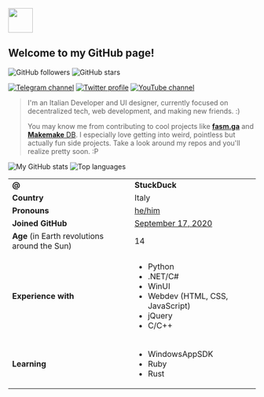 <section id='intro'>

<!-- my propic -->
<img src="https://avatars.githubusercontent.com/u/71439748?v=400" width="50px" />

# Welcome to my GitHub page!

![GitHub followers](https://img.shields.io/github/followers/s7uck?style=social)
![GitHub stars](https://img.shields.io/github/stars/s7uck?logo=github&style=social)

[![Telegram channel](https://img.shields.io/badge/dynamic/json?color=blue&logo=telegram&label=Telegram&query=result&suffix=%20subscribers&url=https%3A%2F%2Fapi.telegram.org%2Fbot1861542114%3AAAFEySytSsmFuQ4BslQv22XfBh636O36eNs%2FgetChatMemberCount%3Fchat_id%3D-1001388295920)](https://t.me/StuckDuck)
[![Twitter profile](https://img.shields.io/twitter/follow/StuckDuck?style=flat&logo=twitter&color=blue)](https://twitter.com/StuckDuck)
[![YouTube channel](https://img.shields.io/youtube/channel/subscribers/UCVX9qM9QKKpQQ8PXSRWs_NA?style=flat&logo=youtube&logoColor=red&color=red)](https://youtube.com/c/StuckDuck)

> I'm an Italian Developer and UI designer, currently focused on
> decentralized tech, web development, and making new friends. :)
>
> You may know me from contributing to cool projects like
> [**fasm.ga**](https://github.com/fasmga/) and [**Makemake** DB](https://github.com/Centaurity/Makemake).
> I especially love getting into weird, pointless but actually fun side
> projects. Take a look around my repos and you'll realize pretty soon. :P

</section>

<section id='stats'>

![My GitHub stats](https://github-readme-stats.vercel.app/api?username=s7uck&include_all_commits=true&count_private=true&show_icons=true&theme=github_dark) 
![Top languages](https://github-readme-stats.vercel.app/api/top-langs/?username=s7uck&layout=compact&theme=github_dark)

</section>

<section id='info'>

<table>
  <tr>
    <td><b>@</b></td>
    <td><b>StuckDuck</b></td>
  </tr>
  <tr>
    <td><b>Country</b></td>
    <td>Italy</td>
  </tr>
  <tr>
    <td><b>Pronouns</b></td>
    <td><a href='https://pronouny.xyz/pronouns/61dfff5dd7ca5400130c7dc1'>he/him</a></td>
  </tr>
  <tr>
    <td><b>Joined GitHub<b></td>
    <td><a href='https://github.com/StuckDuck7710/?tab=overview&from=2020-09-17&to=2020-09-17'>September 17, 2020</a></td>
  </tr>
  <tr>
    <td><b>Age</b> (in Earth revolutions around the Sun)</td>
    <td>14</td>
  </tr>
  <tr align='left'>
    <td><b>Experience with</b></td>
    <td><ul>
      <li>Python</li>
      <li>.NET/C#</li>
      <li>WinUI</li>
      <li>Webdev (HTML, CSS, JavaScript)</li>
      <li>jQuery</li>
      <li>C/C++</li>
    </ul></td>
  </tr>
  <tr align='left'>
    <td><b>Learning</b></td>
    <td><ul>
      <li>WindowsAppSDK</li>
      <li>Ruby</li>
      <li>Rust</li>
    </ul></td>
  </tr>
</table>

</section>
